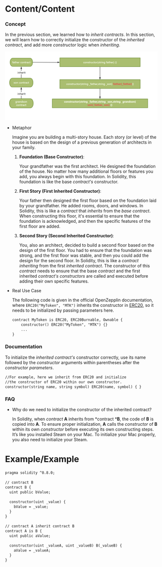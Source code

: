 # Content/Content

### Concept

In the previous section, we learned how to *inherit contracts*. In this section, we will learn how to correctly initialize the constructor of the *inherited contract*, and add more *constructor* logic when *inheriting*.

![Untitled](./img/2-1.png)

- Metaphor
    
    Imagine you are building a multi-story house. Each story (or level) of the house is based on the design of a previous generation of architects in your family.
    
    1. **Foundation (Base Constructor)**:
        
        Your grandfather was the first architect. He designed the foundation of the house. No matter how many additional floors or features you add, you always begin with this foundation. In Solidity, this foundation is like the base *contract's* constructor. 
        
    2. **First Story (First Inherited Constructor)**:
        
        Your father then designed the first floor based on the foundation laid by your grandfather. He added rooms, doors, and windows. In Solidity, this is like a *contract* that *inherits* from the *base contract*. When constructing this floor, it's essential to ensure that the foundation is acknowledged, and then the specific features of the first floor are added.
        
    3. **Second Story (Second Inherited Constructor)**:
        
        You, also an architect, decided to build a second floor based on the design of the first floor. You had to ensure that the foundation was strong, and the first floor was stable, and then you could add the design for the second floor. In Solidity, this is like a *contract inheriting* from the first *inherited contract*. The constructor of this *contract* needs to ensure that the base *contract* and the first inherited *contract's constructors* are called and executed before adding their own specific features.
        
- Real Use Case
    
    The following code is given in the official OpenZepplin documentation, where `ERC20("MyToken", "MTK")` inherits the constructor in [ERC20](https://github.com/OpenZeppelin/openzeppelin-contracts/blob/9ef69c03d13230aeff24d91cb54c9d24c4de7c8b/contracts/token/ERC20/ERC20.sol#L59C1-L62C6), so it needs to be initialized by passing parameters here.
    
    ```solidity
    contract MyToken is ERC20, ERC20Burnable, Ownable {
        constructor() ERC20("MyToken", "MTK") {}
        ...
    }
    ```
    

### Documentation

To initialize the *inherited contract's* constructor correctly, use its name followed by the *constructor* arguments within parentheses after the *constructor parameters*.

```solidity
//For example, here we inherit from ERC20 and initialize 
//the constructor of ERC20 within our own constructor.
constructor(string name, string symbol) ERC20(name, symbol) { }
```

### FAQ

- Why do we need to initialize the constructor of the inherited contract?
    
    In Solidity, when *contract* **A** inherits from *contract ***B**, the code of **B** is copied into **A**. To ensure proper initialization, **A** calls the *constructor* of **B** within its own *constructor* before executing its own constructing steps. It’s like you installed Steam on your Mac. To initialize your Mac properly, you also need to initialize your Steam.
    

# Example/Example

```solidity
pragma solidity ^0.8.0;

// contract B
contract B {
  uint public bValue;

  constructor(uint _value) {
    bValue = _value;
  }
}

// contract A inherit contract B
contract A is B {
  uint public aValue;

  constructor(uint _valueA, uint _valueB) B(_valueB) {
    aValue = _valueA;
  }
}
```
